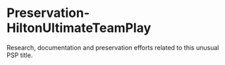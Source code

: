 # Preservation-HiltonUltimateTeamPlay
Research, documentation and preservation efforts related to this unusual PSP title.
